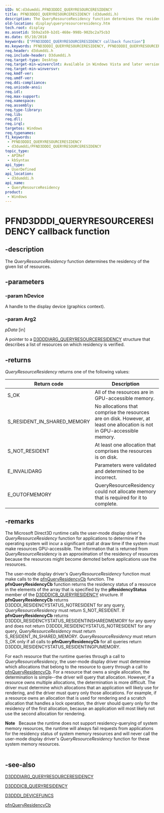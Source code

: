 ```yaml
---
UID: NC:d3dumddi.PFND3DDDI_QUERYRESOURCERESIDENCY
title: PFND3DDDI_QUERYRESOURCERESIDENCY (d3dumddi.h)
description: The QueryResourceResidency function determines the residency of the given list of resources.
old-location: display\queryresourceresidency.htm
tech.root: display
ms.assetid: 5b9a2a59-b2d1-468e-998b-902bc2a75cb3
ms.date: 05/10/2018
keywords: ["PFND3DDDI_QUERYRESOURCERESIDENCY callback function"]
ms.keywords: PFND3DDDI_QUERYRESOURCERESIDENCY, PFND3DDDI_QUERYRESOURCERESIDENCY callback, QueryResourceResidency, QueryResourceResidency callback function [Display Devices], UserModeDisplayDriver_Functions_2d646d44-dbbb-471d-9337-2cdf8c9a4245.xml, d3dumddi/QueryResourceResidency, display.queryresourceresidency
req.header: d3dumddi.h
req.include-header: D3dumddi.h
req.target-type: Desktop
req.target-min-winverclnt: Available in Windows Vista and later versions of the Windows operating systems.
req.target-min-winversvr: 
req.kmdf-ver: 
req.umdf-ver: 
req.ddi-compliance: 
req.unicode-ansi: 
req.idl: 
req.max-support: 
req.namespace: 
req.assembly: 
req.type-library: 
req.lib: 
req.dll: 
req.irql: 
targetos: Windows
req.typenames: 
f1_keywords:
 - PFND3DDDI_QUERYRESOURCERESIDENCY
 - d3dumddi/PFND3DDDI_QUERYRESOURCERESIDENCY
topic_type:
 - APIRef
 - kbSyntax
api_type:
 - UserDefined
api_location:
 - d3dumddi.h
api_name:
 - QueryResourceResidency
product:
 - Windows
---
```


# PFND3DDDI_QUERYRESOURCERESIDENCY callback function


## -description

The <i>QueryResourceResidency</i> function determines the residency of the given list of resources.

## -parameters

### -param hDevice

A handle to the display device (graphics context).

### -param Arg2

*pData* [in]

A pointer to a <a href="/windows-hardware/drivers/ddi/d3dumddi/ns-d3dumddi-_d3dddiarg_queryresourceresidency">D3DDDIARG_QUERYRESOURCERESIDENCY</a> structure that describes a list of resources on which residency is verified.

## -returns

<i>QueryResourceResidency</i> returns one of the following values:

|Return code|Description|
|--- |--- |
|S_OK|All of the resources are in GPU-accessible memory.|
|S_RESIDENT_IN_SHARED_MEMORY|No allocations that comprise the resources are on disk. However, at least one allocation is not in GPU-accessible memory.|
|S_NOT_RESIDENT|At least one allocation that comprises the resources is on disk.|
|E_INVALIDARG|Parameters were validated and determined to be incorrect.|
|E_OUTOFMEMORY|QueryResourceResidency could not allocate memory that is required for it to complete.|

## -remarks

The Microsoft Direct3D runtime calls the user-mode display driver's <i>QueryResourceResidency</i> function for applications to determine if the operating system will incur a significant stall at draw time if the system must make resources GPU-accessible. The information that is returned from <i>QueryResourceResidency</i> is an approximation of the residency of resources because the resources might become demoted before applications use the resources.

The user-mode display driver's <i>QueryResourceResidency</i> function must make calls to the <a href="/windows-hardware/drivers/ddi/d3dumddi/nc-d3dumddi-pfnd3dddi_queryresidencycb">pfnQueryResidencyCb</a> function. The <b>pfnQueryResidencyCb</b> function returns the residency status of a resource in the elements of the array that is specified by the <b>pResidencyStatus</b> member of the <a href="/windows-hardware/drivers/ddi/d3dumddi/ns-d3dumddi-_d3dddicb_queryresidency">D3DDDICB_QUERYRESIDENCY</a> structure. If <b>pfnQueryResidencyCb</b> returns D3DDDI_RESIDENCYSTATUS_NOTRESIDENT for any query, <i>QueryResourceResidency</i> must return S_NOT_RESIDENT. If <b>pfnQueryResidencyCb</b> returns D3DDDI_RESIDENCYSTATUS_RESIDENTINSHAREDMEMORY for any query and does not return D3DDDI_RESIDENCYSTATUS_NOTRESIDENT for any query, <i>QueryResourceResidency</i> must return S_RESIDENT_IN_SHARED_MEMORY. <i>QueryResourceResidency</i> must return S_OK only if all calls to <b>pfnQueryResidencyCb</b> for all queries return D3DDDI_RESIDENCYSTATUS_RESIDENTINGPUMEMORY.

For each resource that the runtime queries through a call to <i>QueryResourceResidency</i>, the user-mode display driver must determine which allocations that belong to the resource to query through a call to <a href="/windows-hardware/drivers/ddi/d3dumddi/nc-d3dumddi-pfnd3dddi_queryresidencycb">pfnQueryResidencyCb</a>. For a resource that owns a single allocation, the determination is simple--the driver will query that allocation. However, if a resource owns multiple allocations, the determination is more difficult. The driver must determine which allocations that an application will likely use for rendering, and the driver must query only those allocations. For example, if a resource owns an allocation that is used for rendering and a scratch allocation that handles a lock operation, the driver should query only for the residency of the first allocation, because an application will most likely not use the second allocation for rendering.

<div class="alert"><b>Note</b>    Because the runtime does not support residency-querying of system memory resources, the runtime will always fail requests from applications for the residency status of system memory resources and will never call the user-mode display driver's <i>QueryResourceResidency</i> function for these system memory resources.</div>
<div> </div>

## -see-also

<a href="/windows-hardware/drivers/ddi/d3dumddi/ns-d3dumddi-_d3dddiarg_queryresourceresidency">D3DDDIARG_QUERYRESOURCERESIDENCY</a>



<a href="/windows-hardware/drivers/ddi/d3dumddi/ns-d3dumddi-_d3dddicb_queryresidency">D3DDDICB_QUERYRESIDENCY</a>



<a href="/windows-hardware/drivers/ddi/d3dumddi/ns-d3dumddi-_d3dddi_devicefuncs">D3DDDI_DEVICEFUNCS</a>



<a href="/windows-hardware/drivers/ddi/d3dumddi/nc-d3dumddi-pfnd3dddi_queryresidencycb">pfnQueryResidencyCb</a>